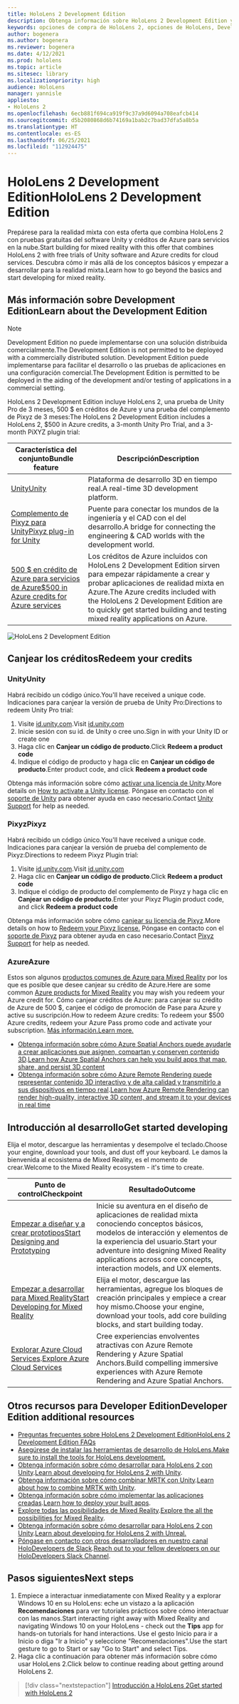 ```yaml
---
title: HoloLens 2 Development Edition
description: Obtenga información sobre HoloLens 2 Development Edition y descubra qué hacer después de obtener su propio dispositivo.
keywords: opciones de compra de HoloLens 2, opciones de HoloLens, Development Edition
author: bogenera
ms.author: bogenera
ms.reviewer: bogenera
ms.date: 4/12/2021
ms.prod: hololens
ms.topic: article
ms.sitesec: library
ms.localizationpriority: high
audience: HoloLens
manager: yannisle
appliesto:
- HoloLens 2
ms.openlocfilehash: 6ecb881f694ca919f9c37a9d6094a708eafcb414
ms.sourcegitcommit: d5b2080868d6b74169a1bab2c7bad37dfa5a8b5a
ms.translationtype: HT
ms.contentlocale: es-ES
ms.lasthandoff: 06/25/2021
ms.locfileid: "112924475"
---
```

# <a name="hololens-2-development-edition"></a><span data-ttu-id="d3502-104">HoloLens 2 Development Edition</span><span class="sxs-lookup"><span data-stu-id="d3502-104">HoloLens 2 Development Edition</span></span>

<span data-ttu-id="d3502-105">Prepárese para la realidad mixta con esta oferta que combina HoloLens 2 con pruebas gratuitas del software Unity y créditos de Azure para servicios en la nube.</span><span class="sxs-lookup"><span data-stu-id="d3502-105">Start building for mixed reality with this offer that combines HoloLens 2 with free trials of Unity software and Azure credits for cloud services.</span></span> <span data-ttu-id="d3502-106">Descubra cómo ir más allá de los conceptos básicos y empezar a desarrollar para la realidad mixta.</span><span class="sxs-lookup"><span data-stu-id="d3502-106">Learn how to go beyond the basics and start developing for mixed reality.</span></span>

## <a name="learn-about-the-development-edition"></a><span data-ttu-id="d3502-107">Más información sobre Development Edition</span><span class="sxs-lookup"><span data-stu-id="d3502-107">Learn about the Development Edition</span></span>

> [!NOTE]
> <span data-ttu-id="d3502-108">Development Edition no puede implementarse con una solución distribuida comercialmente.</span><span class="sxs-lookup"><span data-stu-id="d3502-108">The Development Edition is not permitted to be deployed with a commercially distributed solution.</span></span> <span data-ttu-id="d3502-109">Development Edition puede implementarse para facilitar el desarrollo o las pruebas de aplicaciones en una configuración comercial.</span><span class="sxs-lookup"><span data-stu-id="d3502-109">The Development Edition is permitted to be deployed in the aiding of the development and/or testing of applications in a commercial setting.</span></span>  

<span data-ttu-id="d3502-110">HoloLens 2 Development Edition incluye HoloLens 2, una prueba de Unity Pro de 3 meses, 500 $ en créditos de Azure y una prueba del complemento de Pixyz de 3 meses:</span><span class="sxs-lookup"><span data-stu-id="d3502-110">The HoloLens 2 Development Edition includes a HoloLens 2, $500 in Azure credits, a 3-month Unity Pro Trial, and a 3-month PiXYZ plugin trial:</span></span>

| <span data-ttu-id="d3502-111">Característica del conjunto</span><span class="sxs-lookup"><span data-stu-id="d3502-111">Bundle feature</span></span> | <span data-ttu-id="d3502-112">Descripción</span><span class="sxs-lookup"><span data-stu-id="d3502-112">Description</span></span> |
|---|---|
|  [<span data-ttu-id="d3502-113">Unity</span><span class="sxs-lookup"><span data-stu-id="d3502-113">Unity</span></span>](https://unity.com/) | <span data-ttu-id="d3502-114">Plataforma de desarrollo 3D en tiempo real.</span><span class="sxs-lookup"><span data-stu-id="d3502-114">A real-time 3D development platform.</span></span>   |
|  [<span data-ttu-id="d3502-115">Complemento de Pixyz para Unity</span><span class="sxs-lookup"><span data-stu-id="d3502-115">Pixyz plug-in for Unity</span></span>](https://www.pixyz-software.com/plugin/) | <span data-ttu-id="d3502-116">Puente para conectar los mundos de la ingeniería y el CAD con el del desarrollo.</span><span class="sxs-lookup"><span data-stu-id="d3502-116">A bridge for connecting the engineering &amp; CAD worlds with the development world.</span></span>   |
| [<span data-ttu-id="d3502-117">500 $ en crédito de Azure para servicios de Azure</span><span class="sxs-lookup"><span data-stu-id="d3502-117">$500 in Azure credits for Azure services</span></span>](https://azure.microsoft.com/resources/) | <span data-ttu-id="d3502-118">Los créditos de Azure incluidos con HoloLens 2 Development Edition sirven para empezar rápidamente a crear y probar aplicaciones de realidad mixta en Azure.</span><span class="sxs-lookup"><span data-stu-id="d3502-118">The Azure credits included with the HoloLens 2 Development Edition are to quickly get started building and testing mixed reality applications on Azure.</span></span> |

![HoloLens 2 Development Edition](./images/hololens-2-dev-ed.png)

## <a name="redeem-your-credits"></a><span data-ttu-id="d3502-120">Canjear los créditos</span><span class="sxs-lookup"><span data-stu-id="d3502-120">Redeem your credits</span></span>

### <a name="unity"></a><span data-ttu-id="d3502-121">Unity</span><span class="sxs-lookup"><span data-stu-id="d3502-121">Unity</span></span>
<span data-ttu-id="d3502-122">Habrá recibido un código único.</span><span class="sxs-lookup"><span data-stu-id="d3502-122">You'll have received a unique code.</span></span> <span data-ttu-id="d3502-123">Indicaciones para canjear la versión de prueba de Unity Pro:</span><span class="sxs-lookup"><span data-stu-id="d3502-123">Directions to redeem Unity Pro trial:</span></span>
1. <span data-ttu-id="d3502-124">Visite [id.unity.com](http://id.unity.com/).</span><span class="sxs-lookup"><span data-stu-id="d3502-124">Visit [id.unity.com](http://id.unity.com/)</span></span>
1. <span data-ttu-id="d3502-125">Inicie sesión con su id. de Unity o cree uno.</span><span class="sxs-lookup"><span data-stu-id="d3502-125">Sign in with your Unity ID or create one</span></span>
1. <span data-ttu-id="d3502-126">Haga clic en **Canjear un código de producto**.</span><span class="sxs-lookup"><span data-stu-id="d3502-126">Click **Redeem a product code**</span></span>
1. <span data-ttu-id="d3502-127">Indique el código de producto y haga clic en **Canjear un código de producto**.</span><span class="sxs-lookup"><span data-stu-id="d3502-127">Enter product code, and click **Redeem a product code**</span></span>

<span data-ttu-id="d3502-128">Obtenga más información sobre cómo [activar una licencia de Unity](https://support.unity3d.com/hc/articles/211438683-How-do-I-activate-my-license-).</span><span class="sxs-lookup"><span data-stu-id="d3502-128">More details on [How to activate a Unity license](https://support.unity3d.com/hc/articles/211438683-How-do-I-activate-my-license-).</span></span> <span data-ttu-id="d3502-129">Póngase en contacto con el [soporte de Unity](https://support.unity3d.com/hc) para obtener ayuda en caso necesario.</span><span class="sxs-lookup"><span data-stu-id="d3502-129">Contact [Unity Support](https://support.unity3d.com/hc) for help as needed.</span></span>  

### <a name="pixyz"></a><span data-ttu-id="d3502-130">Pixyz</span><span class="sxs-lookup"><span data-stu-id="d3502-130">Pixyz</span></span>
<span data-ttu-id="d3502-131">Habrá recibido un código único.</span><span class="sxs-lookup"><span data-stu-id="d3502-131">You'll have received a unique code.</span></span> <span data-ttu-id="d3502-132">Indicaciones para canjear la versión de prueba del complemento de Pixyz:</span><span class="sxs-lookup"><span data-stu-id="d3502-132">Directions to redeem Pixyz Plugin trial:</span></span>
1. <span data-ttu-id="d3502-133">Visite [id.unity.com](http://id.unity.com/).</span><span class="sxs-lookup"><span data-stu-id="d3502-133">Visit [id.unity.com](http://id.unity.com/)</span></span>
1. <span data-ttu-id="d3502-134">Haga clic en **Canjear un código de producto**.</span><span class="sxs-lookup"><span data-stu-id="d3502-134">Click **Redeem a product code**</span></span>
1. <span data-ttu-id="d3502-135">Indique el código de producto del complemento de Pixyz y haga clic en **Canjear un código de producto**.</span><span class="sxs-lookup"><span data-stu-id="d3502-135">Enter your Pixyz Plugin product code, and click **Redeem a product code**</span></span>

<span data-ttu-id="d3502-136">Obtenga más información sobre cómo [canjear su licencia de Pixyz](https://www.pixyz-software.com/documentations/html/2020.1/review/TrialLicense.html).</span><span class="sxs-lookup"><span data-stu-id="d3502-136">More details on how to [Redeem your Pixyz license.](https://www.pixyz-software.com/documentations/html/2020.1/review/TrialLicense.html)</span></span> <span data-ttu-id="d3502-137">Póngase en contacto con el [soporte de Pixyz](https://www.pixyz-software.com/support/) para obtener ayuda en caso necesario.</span><span class="sxs-lookup"><span data-stu-id="d3502-137">Contact [Pixyz Support](https://www.pixyz-software.com/support/) for help as needed.</span></span>

### <a name="azure"></a><span data-ttu-id="d3502-138">Azure</span><span class="sxs-lookup"><span data-stu-id="d3502-138">Azure</span></span>
<span data-ttu-id="d3502-139">Estos son algunos [productos comunes de Azure para Mixed Reality](https://azure.microsoft.com/topic/mixed-reality/) por los que es posible que desee canjear su crédito de Azure.</span><span class="sxs-lookup"><span data-stu-id="d3502-139">Here are some common [Azure products for Mixed Reality](https://azure.microsoft.com/topic/mixed-reality/) you may wish you redeem your Azure credit for.</span></span>
<span data-ttu-id="d3502-140">Cómo canjear créditos de Azure: para canjear su crédito de Azure de 500 $, canjee el código de promoción de Pase para Azure y active su suscripción.</span><span class="sxs-lookup"><span data-stu-id="d3502-140">How to redeem Azure credits: To redeem your $500 Azure credits, redeem your Azure Pass promo code and activate your subscription.</span></span> [<span data-ttu-id="d3502-141">Más información.</span><span class="sxs-lookup"><span data-stu-id="d3502-141">Learn more.</span></span>](hololens2-development-edition-faq.md#how-can-i-redeem-my-500-azure-credit)

- <span data-ttu-id="d3502-142">[Obtenga información sobre cómo Azure Spatial Anchors puede ayudarle a crear aplicaciones que asignen, compartan y conserven contenido 3D](https://azure.microsoft.com/services/spatial-anchors/).</span><span class="sxs-lookup"><span data-stu-id="d3502-142">[Learn how Azure Spatial Anchors can help you build apps that map, share, and persist 3D content](https://azure.microsoft.com/services/spatial-anchors/)</span></span>
- <span data-ttu-id="d3502-143">[Obtenga información sobre cómo Azure Remote Rendering puede representar contenido 3D interactivo y de alta calidad y transmitirlo a sus dispositivos en tiempo real](https://azure.microsoft.com/services/remote-rendering/).</span><span class="sxs-lookup"><span data-stu-id="d3502-143">[Learn how Azure Remote Rendering can render high-quality, interactive 3D content, and stream it to your devices in real time](https://azure.microsoft.com/services/remote-rendering/)</span></span>

## <a name="get-started-developing"></a><span data-ttu-id="d3502-144">Introducción al desarrollo</span><span class="sxs-lookup"><span data-stu-id="d3502-144">Get started developing</span></span>

<span data-ttu-id="d3502-145">Elija el motor, descargue las herramientas y desempolve el teclado.</span><span class="sxs-lookup"><span data-stu-id="d3502-145">Choose your engine, download your tools, and dust off your keyboard.</span></span> <span data-ttu-id="d3502-146">Le damos la bienvenida al ecosistema de Mixed Reality, es el momento de crear.</span><span class="sxs-lookup"><span data-stu-id="d3502-146">Welcome to the Mixed Reality ecosystem - it's time to create.</span></span>

|     <span data-ttu-id="d3502-147">Punto de control</span><span class="sxs-lookup"><span data-stu-id="d3502-147">Checkpoint</span></span>                              |     <span data-ttu-id="d3502-148">Resultado</span><span class="sxs-lookup"><span data-stu-id="d3502-148">Outcome</span></span>                                                                                                                    |
|---------------------------------------------|---------------------------------------------------------------------------------------------------------------------------------|
|     [<span data-ttu-id="d3502-149">Empezar a diseñar y a crear prototipos</span><span class="sxs-lookup"><span data-stu-id="d3502-149">Start Designing and Prototyping</span></span>](https://docs.microsoft.com/windows/mixed-reality/design/design)         |     <span data-ttu-id="d3502-150">Inicie su aventura en el diseño de aplicaciones de realidad mixta conociendo conceptos básicos, modelos de interacción y elementos de la experiencia del usuario.</span><span class="sxs-lookup"><span data-stu-id="d3502-150">Start your adventure into designing Mixed Reality applications across core concepts, interaction models, and UX elements.</span></span>     |
|     [<span data-ttu-id="d3502-151">Empezar a desarrollar para Mixed Reality</span><span class="sxs-lookup"><span data-stu-id="d3502-151">Start Developing for Mixed Reality</span></span>](https://docs.microsoft.com/windows/mixed-reality/develop/development?tabs=unity)    |     <span data-ttu-id="d3502-152">Elija el motor, descargue las herramientas, agregue los bloques de creación principales y empiece a crear hoy mismo.</span><span class="sxs-lookup"><span data-stu-id="d3502-152">Choose your engine, download your tools, add core building blocks, and start building today.</span></span>                                  |
|     <span data-ttu-id="d3502-153">[Explorar Azure Cloud Services](https://docs.microsoft.com/windows/mixed-reality/develop/mixed-reality-cloud-services).</span><span class="sxs-lookup"><span data-stu-id="d3502-153">[Explore Azure Cloud Services](https://docs.microsoft.com/windows/mixed-reality/develop/mixed-reality-cloud-services)</span></span>            |     <span data-ttu-id="d3502-154">Cree experiencias envolventes atractivas con Azure Remote Rendering y Azure Spatial Anchors.</span><span class="sxs-lookup"><span data-stu-id="d3502-154">Build compelling immersive experiences with Azure Remote Rendering and Azure Spatial Anchors.</span></span>                                 |

## <a name="developer-edition-additional-resources"></a><span data-ttu-id="d3502-155">Otros recursos para Developer Edition</span><span class="sxs-lookup"><span data-stu-id="d3502-155">Developer Edition additional resources</span></span>

- [<span data-ttu-id="d3502-156">Preguntas frecuentes sobre HoloLens 2 Development Edition</span><span class="sxs-lookup"><span data-stu-id="d3502-156">HoloLens 2 Development Edition FAQs</span></span>](hololens2-development-edition-faq.md)
- [<span data-ttu-id="d3502-157">Asegúrese de instalar las herramientas de desarrollo de HoloLens.</span><span class="sxs-lookup"><span data-stu-id="d3502-157">Make sure to install the tools for HoloLens development.</span></span>](https://docs.microsoft.com/windows/mixed-reality/develop/install-the-tools?tabs=unity)
- <span data-ttu-id="d3502-158">[Obtenga información sobre cómo desarrollar para HoloLens 2 con Unity](https://docs.microsoft.com/windows/mixed-reality/develop/unity/unity-development-overview?tabs=mrtk%2Carr%2Chl2).</span><span class="sxs-lookup"><span data-stu-id="d3502-158">[Learn about developing for HoloLens 2 with Unity](https://docs.microsoft.com/windows/mixed-reality/develop/unity/unity-development-overview?tabs=mrtk%2Carr%2Chl2).</span></span>
- <span data-ttu-id="d3502-159">[Obtenga información sobre cómo combinar MRTK con Unity](https://docs.microsoft.com/windows/mixed-reality/develop/unity/mrtk-getting-started).</span><span class="sxs-lookup"><span data-stu-id="d3502-159">[Learn about how to combine MRTK with Unity](https://docs.microsoft.com/windows/mixed-reality/develop/unity/mrtk-getting-started).</span></span>
- <span data-ttu-id="d3502-160">[Obtenga información sobre cómo implementar las aplicaciones creadas](app-deploy-overview.md).</span><span class="sxs-lookup"><span data-stu-id="d3502-160">[Learn how to deploy your built apps](app-deploy-overview.md).</span></span>
- <span data-ttu-id="d3502-161">[Explore todas las posibilidades de Mixed Reality](https://docs.microsoft.com/windows/mixed-reality/).</span><span class="sxs-lookup"><span data-stu-id="d3502-161">[Explore the all the possibilities for Mixed Reality](https://docs.microsoft.com/windows/mixed-reality/).</span></span>
- <span data-ttu-id="d3502-162">[Obtenga información sobre cómo desarrollar para HoloLens 2 con Unity](https://docs.microsoft.com/windows/mixed-reality/develop/unreal/unreal-development-overview?tabs=mrtk%2Casa).</span><span class="sxs-lookup"><span data-stu-id="d3502-162">[Learn about developing for HoloLens 2 with Unreal.](https://docs.microsoft.com/windows/mixed-reality/develop/unreal/unreal-development-overview?tabs=mrtk%2Casa)</span></span>
- <span data-ttu-id="d3502-163">[Póngase en contacto con otros desarrolladores en nuestro canal HoloDevelopers de Slack](https://holodevelopersslack.azurewebsites.net/).</span><span class="sxs-lookup"><span data-stu-id="d3502-163">[Reach out to your fellow developers on our HoloDevelopers Slack Channel](https://holodevelopersslack.azurewebsites.net/).</span></span>

## <a name="next-steps"></a><span data-ttu-id="d3502-164">Pasos siguientes</span><span class="sxs-lookup"><span data-stu-id="d3502-164">Next steps</span></span>

1. <span data-ttu-id="d3502-165">Empiece a interactuar inmediatamente con Mixed Reality y a explorar Windows 10 en su HoloLens: eche un vistazo a la aplicación **Recomendaciones** para ver tutoriales prácticos sobre cómo interactuar con las manos.</span><span class="sxs-lookup"><span data-stu-id="d3502-165">Start interacting right away with Mixed Reality and navigating Windows 10 on your HoloLens - check out the **Tips** app for hands-on tutorials for hand interactions.</span></span> <span data-ttu-id="d3502-166">Use el gesto Inicio para ir a Inicio o diga "Ir a Inicio" y seleccione "Recomendaciones".</span><span class="sxs-lookup"><span data-stu-id="d3502-166">Use the start gesture to go to Start or say "Go to Start" and select Tips.</span></span>
1. <span data-ttu-id="d3502-167">Haga clic a continuación para obtener más información sobre cómo usar HoloLens 2.</span><span class="sxs-lookup"><span data-stu-id="d3502-167">Click below to continue reading about getting around HoloLens 2.</span></span>

> [!div class="nextstepaction"]
> [<span data-ttu-id="d3502-168">Introducción a HoloLens 2</span><span class="sxs-lookup"><span data-stu-id="d3502-168">Get started with HoloLens 2</span></span>](hololens2-basic-usage.md)
